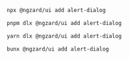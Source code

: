 ```bash tab="npm" copyButton
npx @ngzard/ui add alert-dialog
```

```bash tab="pnpm"
pnpm dlx @ngzard/ui add alert-dialog
```

```bash tab="yarn"
yarn dlx @ngzard/ui add alert-dialog
```

```bash tab="bun"
bunx @ngzard/ui add alert-dialog
```